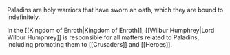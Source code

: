 
Paladins are holy warriors that have sworn an oath, which they are bound to indefinitely.

In the [[Kingdom of Enroth|Kingdom of Enroth]], [[Wilbur Humphrey|Lord Wilbur Humphrey]] is responsible for all matters related to Paladins, including promoting them to [[Crusaders]] and [[Heroes]].